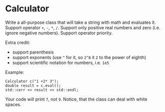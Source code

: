 Calculator
==========

Write a all-purpose class that will take a string with math and evaluates it.
Support operator `+`, `-`, `*`, `/`. Support only positive real numbers and zero (i.e. ignore
negative numbers). Support operator priority.

Extra credit:
- support parenthesis
- support exponents (use `^` for it, so `2^8` it `2` to the power of eighth)
- support scientific notation for numbers, i.e. `1e5`

Example:
```
Calculator c("1 +2* 3");
double result = c.eval();
std::cerr << result << std::endl;
```

Your code will print `7`, not `9`.
Notice, that the class can deal with white spaces.
